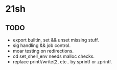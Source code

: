 # 21sh

## TODO
- export builtin, set && unset missing stuff.
- sig handling && job control.
- moar testing on redirections.
- cd set_shell_env needs malloc checks.
- replace printf/write(2, etc.. by sprintf or zprintf.
